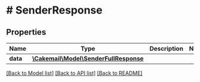 # # SenderResponse

## Properties

Name | Type | Description | Notes
------------ | ------------- | ------------- | -------------
**data** | [**\Cakemail\Model\SenderFullResponse**](SenderFullResponse.md) |  | 

[[Back to Model list]](../../README.md#documentation-for-models) [[Back to API list]](../../README.md#documentation-for-api-endpoints) [[Back to README]](../../README.md)


